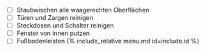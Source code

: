  - [ ] Staubwischen alle waagerechten Oberflächen
 - [ ] Türen und Zargen reinigen
 - [ ] Steckdosen und Schalter reinigen
 - [ ] Fenster von innen putzen
 - [ ] Fußbodenleisten
{%  include_relative menu.md id=include.id %}

<!--stackedit_data:
eyJoaXN0b3J5IjpbMTY3MDU3MjgxNF19
-->